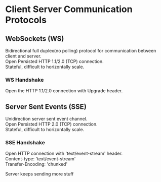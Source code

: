 # Client Server Communication Protocols

## WebSockets (WS)

Bidirectional full duplex(no polling) protocol for communication between client and server.  
Open Persisted HTTP 1.1/2.0 (TCP) connection.  
Stateful, difficult to horizontally scale.  

### WS Handshake

Open the HTTP 1.1/2.0 connection with Upgrade header.  

## Server Sent Events (SSE)

Unidirection server sent event channel.  
Open Persisted HTTP 2.0 (TCP) connection.  
Stateful, difficult to horizontally scale.  

### SSE Handshake

Open HTTP connection with 'text/event-stream' header.  
Content-type: 'text/event-stream'  
Transfer-Encoding: 'chunked'  

Server keeps sending more stuff
